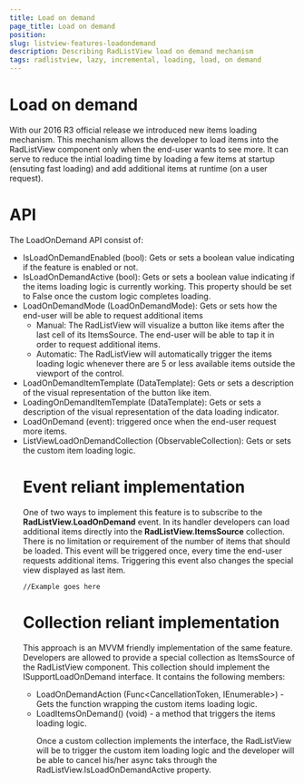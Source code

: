 ```yaml
---
title: Load on demand
page_title: Load on demand
position: 
slug: listview-features-loadondemand
description: Describing RadListView load on demand mechanism
tags: radlistview, lazy, incremental, loading, load, on demand
---
```


# Load on demand

With our 2016 R3 official release we introduced new items loading mechanism. This mechanism allows the developer to load items into the RadListView component only when the end-user wants to see more. It can serve to reduce the intial loading time by loading a few items at startup (ensuting fast loading) and add additional items at runtime (on a user request). 

# API

The LoadOnDemand API consist of:

* IsLoadOnDemandEnabled (bool): Gets or sets a boolean value indicating if the feature is enabled or not.
* IsLoadOnDemandActive (bool): Gets or sets a boolean value indicating if the items loading logic is currently working. This property should be set to False once the custom logic completes loading. 
* LoadOnDemandMode (LoadOnDemandMode): Gets or sets how the end-user will be able to request additional items
	* Manual: The RadListView will visualize a button like items after the last cell of its ItemsSource. The end-user will be able to tap it in order to request additional items.
	* Automatic: The RadListView will automatically trigger the items loading logic whenever there are 5 or less available items outside the viewport of the control.
* LoadOnDemandItemTemplate (DataTemplate): Gets or sets a description of the visual representation of the button like item.
* LoadingOnDemandItemTemplate (DataTemplate): Gets or sets a description of the visual representation of the data loading indicator.
* LoadOnDemand (event): triggered once when the end-user request more items.
* ListViewLoadOnDemandCollection (ObservableCollection<object>): Gets or sets the custom item loading logic.
	

# Event reliant implementation

One of two ways to implement this feature is to subscribe to the **RadListView.LoadOnDemand** event. In its handler developers can load additional items directly into the **RadListView.ItemsSource** collection. There is no limitation or requirement of the number of items that should be loaded. This event will be triggered once, every time the end-user requests additional items. Triggering this event also changes the special view displayed as last item.

	//Example goes here

# Collection reliant implementation

This approach is an MVVM friendly implementation of the same feature. Developers are allowed to provide a special collection as ItemsSource of the RadListView component. This collection should implement the ISupportLoadOnDemand interface. It contains the following members:
	
* LoadOnDemandAction (Func<CancellationToken, IEnumerable<object>>) - Gets the function wrapping the custom items loading logic.
* LoadItemsOnDemand() (void) - a method that triggers the items loading logic.
	
Once a custom collection implements the interface, the RadListView will be to trigger the custom item loading logic and the developer will be able to cancel his/her async taks through the RadListView.IsLoadOnDemandActive property.